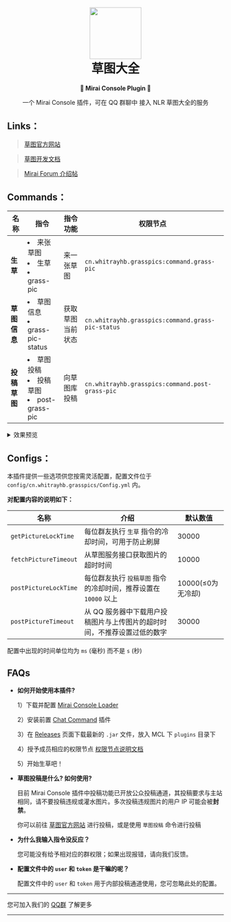 <h1 align=center><img src="https://asset.simsoft.top/products/grass/icon.webp" width="120px" height="120px"><br>草图大全</h1>
<p align=center><b>🤖 Mirai Console Plugin 🤖</b></p>

<p align=center>一个 Mirai Console 插件，可在 QQ 群聊中 接入 NLR 草图大全的服务</p>

## Links：

>[草图官方网站](https://grass.nlrdev.top)

>[草图开发文档](https://docs.simsoft.top/?doc=grass-dev-doc)

>[Mirai Forum 介绍帖](https://mirai.mamoe.net/topic/1965/grasspictures-随机获取生草插件)


## Commands：

|名称|指令|指令功能|权限节点|
|--|--|--|--|
|**生草**|<li>来张草图</li><li>生草</li><li>grass-pic</li>|来一张草图|`cn.whitrayhb.grasspics:command.grass-pic`|
|**草图信息**|<li>草图信息</li><li>grass-pic-status</li>|获取草图当前状态|`cn.whitrayhb.grasspics:command.grass-pic-status`|
|**投稿草图**|<li>草图投稿</li><li>投稿草图</li><li>post-grass-pic</li>|向草图库投稿|`cn.whitrayhb.grasspics:command.post-grass-pic`|

<details>
  <summary>效果预览</summary>
  <img src="https://imgcdn.simsoft.top/1674283139-BE788259-842F-4583-A744-E5D786D62653.jpeg" width="300px">
  <img src="https://imgcdn.simsoft.top/1673953098-53A45BD7-A8F1-4581-BAEE-EBB5A7619A86.jpeg" width="300px">
  <img src="https://imgcdn.simsoft.top/1673953355-2A5D48FE-0C24-46C5-B6B7-139169EFECF5.jpeg" width="300px">
</details>

## Configs：
本插件提供一些选项供您按需灵活配置，配置文件位于 `config/cn.whitrayhb.grasspics/Config.yml` 内。

**对配置内容的说明如下：**

名称|介绍|默认数值
|--|--|--|
 `getPictureLockTime`|每位群友执行 `生草` 指令的冷却时间，可用于防止刷屏|30000
 `fetchPictureTimeout`|从草图服务接口获取图片的超时时间|10000
 `postPictureLockTime`|每位群友执行 `投稿草图` 指令的冷却时间，推荐设置在 `10000` 以上|10000(≤0为无冷却)
 `postPictureTimeout`|从 QQ 服务器中下载用户投稿图片与上传图片的超时时间，不推荐设置过低的数字|30000

配置中出现的时间单位均为 `ms` (毫秒) 而不是 `s` (秒)


## FAQs

- **如何开始使用本插件?**
  
  1）下载并配置 [Mirai Console Loader](//github.com/iTXTech/mirai-console-loader)
  
  2）安装前置 [Chat Command](//github.com/project-mirai/chat-command) 插件
  
  3）在 [Releases](//github.com/NLR-DevTeam/GrassPictures/releases) 页面下载最新的 `.jar` 文件，放入 MCL 下 `plugins` 目录下
  
  4）授予成员相应的权限节点 [权限节点说明文档](https://docs.mirai.mamoe.net/console/Permissions.html)
  
  5）开始生草吧！

- **草图投稿是什么? 如何使用?**
  
  目前 Mirai Console 插件中投稿功能已开放公众投稿通道，其投稿要求与主站相同，请不要投稿违规或灌水图片。多次投稿违规图片的用户 IP 可能会被**封禁**。
  
  你可以前往 [草图官方网站](//grass.nlrdev.top/) 进行投稿，或是使用 `草图投稿` 命令进行投稿

- **为什么我输入指令没反应？**
  
  您可能没有给予相对应的群权限；如果出现报错，请向我们反馈。

- **配置文件中的 `user` 和 `token` 是干嘛的呢？**

  配置文件中的 `user` 和 `token` 用于内部投稿通道使用，您可忽略此处的配置。
___
您可加入我们的 [QQ群](https://qm.qq.com/cgi-bin/qm/qr?k=3fydvbI64F7r0Tz2Y5BTWfJi-irnBnSz&authKey=ib%2FY0l5RwzWu2X5cDRK%2FB2swvZotR7f68BpJWLy5TuT1vRQGjya%2FT36dgV1xn4fs&noverify=0&group_code=182850795) 了解更多

___
